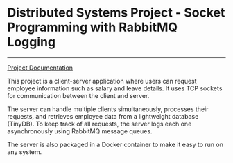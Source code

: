 # Distributed Systems Project - Socket Programming with RabbitMQ Logging

---
[Project Documentation](https://docs.google.com/document/d/1aezhWNhdD68XyykyIK8wOjnd12sbzsiM-eB3KcV-ed8/edit?usp=sharing)

This project is a client-server application where users can request employee information such as salary and leave details. It uses TCP sockets for communication between the client and server.

The server can handle multiple clients simultaneously, processes their requests, and retrieves employee data from a lightweight database (TinyDB). To keep track of all requests, the server logs each one asynchronously using RabbitMQ message queues.

The server is also packaged in a Docker container to make it easy to run on any system.
